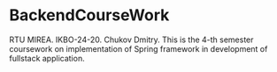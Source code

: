# BackendCourseWork
RTU MIREA. IKBO-24-20. Chukov Dmitry.
This is the 4-th semester coursework on implementation of Spring framework in development of fullstack application.

